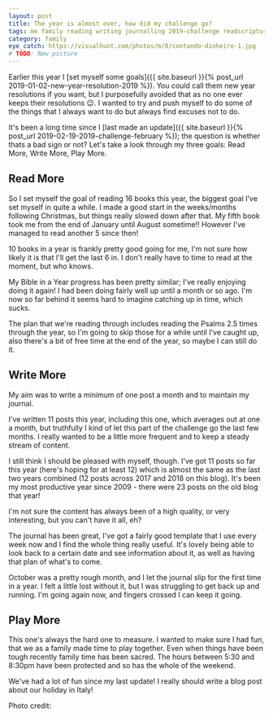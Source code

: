 ```yaml
---
layout: post
title: The year is almost over, how did my challenge go?
tags: me family reading writing journalling 2019-challenge readscripture
category: family
eye_catch: https://visualhunt.com/photos/m/8/contando-dinheiro-1.jpg
# TODO: New picture
---
```


Earlier this year I [set myself some goals]({{ site.baseurl }}{% post_url 2019-01-02-new-year-resolution-2019 %}). You could call them new year resolutions if you want, but I purposefully avoided that as no one ever keeps their resolutions :wink:. I wanted to try and push myself to do some of the things that I always want to do but always find excuses not to do.

It's been a long time since I [last made an update]({{ site.baseurl }}{% post_url 2019-02-19-2019-challenge-february %}); the question is whether thats a bad sign or not? Let's take a look through my three goals: Read More, Write More, Play More.

<!--more-->

## Read More

So I set myself the goal of reading 16 books this year, the biggest goal I've set myself in quite a while. I made a good start in the weeks/months following Christmas, but things really slowed down after that. My fifth book took me from the end of January until August sometime!! However I've managed to read another 5 since then!

10 books in a year is frankly pretty good going for me, I'm not sure how likely it is that I'll get the last 6 in. I don't really have to time to read at the moment, but who knows.

My Bible in a Year progress has been pretty similar; I've really enjoying doing it again! I had been doing fairly well up until a month or so ago. I'm now so far behind it seems hard to imagine catching up in time, which sucks.

The plan that we're reading through includes reading the Psalms 2.5 times through the year, so I'm going to skip those for a while until I've caught up, also there's a bit of free time at the end of the year, so maybe I can still do it.

## Write More

My aim was to write a minimum of one post a month and to maintain my journal.

I've written 11 posts this year, including this one, which averages out at one a month, but truthfully I kind of let this part of the challenge go the last few months. I really wanted to be a little more frequent and to keep a steady stream of content.

I still think I should be pleased with myself, though. I've got 11 posts so far this year (here's hoping for at least 12) which is almost the same as the last two years combined (12 posts across 2017 and 2018 on this blog). It's been my most productive year since 2009 - there were 23 posts on the old blog that year!

I'm not sure the content has always been of a high quality, or very interesting, but you can't have it all, eh?

The journal has been great, I've got a fairly good template that I use every week now and I find the whole thing really useful. It's lovely being able to look back to a certain date and see information about it, as well as having that plan of what's to come.

October was a pretty rough month, and I let the journal slip for the first time in a year. I felt a little lost without it, but I was struggling to get back up and running. I'm going again now, and fingers crossed I can keep it going.

## Play More

This one's always the hard one to measure. I wanted to make sure I had fun, that we as a family made time to play together. Even when things have been tough recently family time has been sacred. The hours between 5:30 and 8:30pm have been protected and so has the whole of the weekend.

We've had a lot of fun since my last update! I really should write a blog post about our holiday in Italy!

Photo credit: